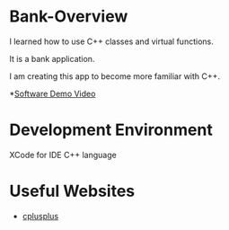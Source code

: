 # Bank-Overview

I learned how to use C++ classes and virtual functions.

It is a bank application.

I am creating this app to become more familiar with C++.

*[Software Demo Video](https://youtu.be/QWbZzW1cECQ)

# Development Environment

XCode for IDE
C++ language

# Useful Websites

* [cplusplus](https://cplusplus.com/)
